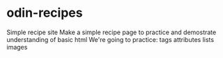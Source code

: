 # odin-recipes
Simple recipe site
Make a simple recipe page to practice and demostrate understanding of basic html
We're going to practice:
    tags
    attributes
    lists
    images